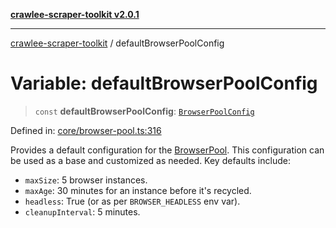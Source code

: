 [**crawlee-scraper-toolkit v2.0.1**](../README.md)

***

[crawlee-scraper-toolkit](../globals.md) / defaultBrowserPoolConfig

# Variable: defaultBrowserPoolConfig

> `const` **defaultBrowserPoolConfig**: [`BrowserPoolConfig`](../interfaces/BrowserPoolConfig.md)

Defined in: [core/browser-pool.ts:316](https://github.com/devalexanderdaza/crawlee-scraper-toolkit/blob/main/src/core/browser-pool.ts#L316)

Provides a default configuration for the [BrowserPool](../classes/BrowserPool.md).
This configuration can be used as a base and customized as needed.
Key defaults include:
- `maxSize`: 5 browser instances.
- `maxAge`: 30 minutes for an instance before it's recycled.
- `headless`: True (or as per `BROWSER_HEADLESS` env var).
- `cleanupInterval`: 5 minutes.
